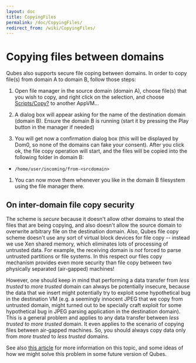 ```yaml
---
layout: doc
title: CopyingFiles
permalink: /doc/CopyingFiles/
redirect_from: /wiki/CopyingFiles/
---
```


Copying files between domains
=============================

Qubes also supports secure file coping between domains. In order to copy file(s) from domain A to domain B, follow those steps:

1.  Open file manager in the source domain (domain A), choose file(s) that you wish to copy, and right click on the selection, and choose [Scripts/Copy?](/doc/Scripts/Copy) to another AppVM...

1.  A dialog box will appear asking for the name of the destination domain (domain B). Ensure the domain B is running (start it by pressing the Play button in the manager if needed)

1.  You will get now a confirmation dialog box (this will be displayed by Dom0, so none of the domains can fake your consent). After you click ok, the file copy operation will start, and the files will be copied into the following folder in domain B:

-   ```/home/user/incoming/from-<srcdomain>```

1.  You can now move them whenever you like in the domain B filesystem using the file manager there.

On inter-domain file copy security
----------------------------------

The scheme is *secure* because it doesn't allow other domains to steal the files that are being copying, and also doesn't allow the source domain to overwrite arbitrary file on the destination domain. Also, Qubes file copy scheme doesn't use any sort of virtual block devices for file copy -- instead we use Xen shared memory, which eliminates lots of processing of untrusted data. For example, the receiving domain is *not* forced to parse untrusted partitions or file systems. In this respect our files copy mechanism provides even more security than file copy between two physically separated (air-gapped) machines!

However, one should keep in mind that performing a data transfer from *less trusted* to *more trusted* domain can always be potentially insecure, because the data that we insert might potentially try to exploit some hypothetical bug in the destination VM (e.g. a seemingly innocent JPEG that we copy from untrusted domain, might turned out to be specially craft exploit for some hypothetical bug in JPEG parsing application in the destination domain). This is a general problem and applies to any data transfer between *less trusted to more trusted* domain. It even applies to the scenario of copying files between air-gapped machines. So, you should always copy data only from *more trusted* to *less trusted* domains.

See also [this article](http://theinvisiblethings.blogspot.com/2011/03/partitioning-my-digital-life-into.html) for more information on this topic, and some ideas of how we might solve this problem in some future version of Qubes.
